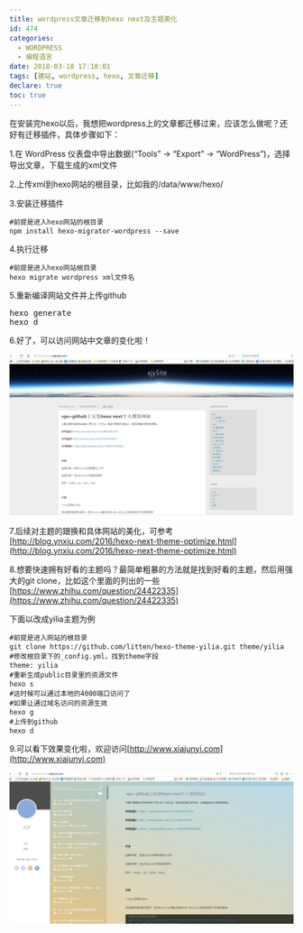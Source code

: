 ```yaml
---
title: wordpress文章迁移到hexo next及主题美化
id: 474
categories:
  - WORDPRESS
  - 编程语言
date: 2018-03-18 17:10:01
tags: [建站, wordpress, hexo, 文章迁移]
declare: true
toc: true
---
```

在安装完hexo以后，我想把wordpress上的文章都迁移过来，应该怎么做呢？还好有迁移插件，具体步骤如下：
<!--more-->
1.在 WordPress 仪表盘中导出数据(“Tools” → “Export” → “WordPress”)，选择导出文章，下载生成的xml文件
<!--more-->
2.上传xml到hexo网站的根目录，比如我的/data/www/hexo/ 

3.安装迁移插件
```shell 
#前提是进入hexo网站的根目录
npm install hexo-migrator-wordpress --save
```
4.执行迁移
``` shell 
#前提是进入hexo网站根目录
hexo migrate wordpress xml文件名 
```
5.重新编译网站文件并上传github
<pre class="lang:sh decode:true ">hexo generate
hexo d</pre>

6.好了，可以访问网站中文章的变化啦！

![](/img/xjy/hexoSimple2.jpg)

7.后续对主题的跟换和具体网站的美化，可参考[http://blog.ynxiu.com/2016/hexo-next-theme-optimize.html](http://blog.ynxiu.com/2016/hexo-next-theme-optimize.html)

8.想要快速拥有好看的主题吗？最简单粗暴的方法就是找到好看的主题，然后用强大的git clone，比如这个里面的列出的一些[https://www.zhihu.com/question/24422335](https://www.zhihu.com/question/24422335)

下面以改成yilia主题为例
``` shell
#前提是进入网站的根目录
git clone https://github.com/litten/hexo-theme-yilia.git theme/yilia
#修改根目录下的_config.yml，找到theme字段
theme: yilia
#重新生成public目录里的资源文件
hexo s
#这时候可以通过本地的4000端口访问了
#如果让通过域名访问的资源生效
hexo g
#上传到github
hexo d
```

9.可以看下效果变化啦，欢迎访问[http://www.xiajunyi.com](http://www.xiajunyi.com)

![](/img/xjy/hexoSimple3.jpg)